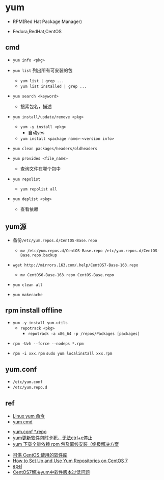 # yum

+ RPM(Red Hat Package Manager)

+ Fedora,RedHat,CentOS

## cmd

+ `yum info <pkg>`

+ `yum list` 列出所有可安装的包
    + `yum list | grep ...`
    + `yum list installed | grep ...`

+ `yum search <keyword>`
    + 搜索包名，描述

+ `yum install/update/remove <pkg>`
    + `yum -y install <pkg>`
        + 自动yes
    + `yum install <package name>-<version info>`

+ `yum clean packages/headers/oldheaders`

+ `yum provides <file_name>`
    + 查询文件在哪个包中

+ `yum repolist`
    + `yum repolist all`

+ `yum deplist <pkg>`
    + 查看依赖

## yum源

+ 备份`/etc/yum.repos.d/CentOS-Base.repo`
    + `mv /etc/yum.repos.d/CentOS-Base.repo /etc/yum.repos.d/CentOS-Base.repo.backup`

+ `wget http://mirrors.163.com/.help/CentOS7-Base-163.repo`
    + `mv CentOS6-Base-163.repo CentOS-Base.repo`
+ `yum clean all`
+ `yum makecache`

## rpm install offline

<!-- 下载依赖 -->
+ `yum -y install yum-utils`
    + `repotrack <pkg>`
        + `repotrack -a x86_64 -p /repos/Packages [packages]`
    <!-- + `yumdownloader –resolve --destdir=/tmp <pkg>`
        + 下载依赖包 -->

<!-- 安装依赖 -->
+ `rpm -Uvh --force --nodeps *.rpm`

<!-- 安装目标包 -->
+ `rpm -i xxx.rpm`
     `sudo yum localinstall xxx.rpm`

## yum.conf
+ `/etc/yum.conf`
+ `/etc/yum.repo.d `

## ref

+ [Linux yum 命令](https://www.runoob.com/linux/linux-yum.html)
+ [yum cmd](https://access.redhat.com/sites/default/files/attachments/rh_yum_cheatsheet_1214_jcs_print-1.pdf)
<!-- tips -->
+ [yum.conf *.repo](https://blog.csdn.net/liufuchun111/article/details/81459947)
+ [yum更新软件包时卡死，无法ctrl+c停止](https://blog.csdn.net/czh8706/article/details/106017064)
+ [yum 下载全量依赖 rpm 包及离线安装（终极解决方案](https://www.cnblogs.com/dyh004/p/13975275.html)


<!-- repo -->
+ [可供 CentOS 使用的软件库](https://wiki.centos.org/zh/AdditionalResources/Repositories)
+ [How to Set Up and Use Yum Repositories on CentOS 7](https://linuxhostsupport.com/blog/how-to-set-up-and-use-yum-repositories-on-centos-7/)
+ [epel](https://dl.fedoraproject.org/pub/epel/7/x86_64/Packages)
+ [CentOS7解决yum中软件版本过低问题](https://www.iizyx.com/54/)
